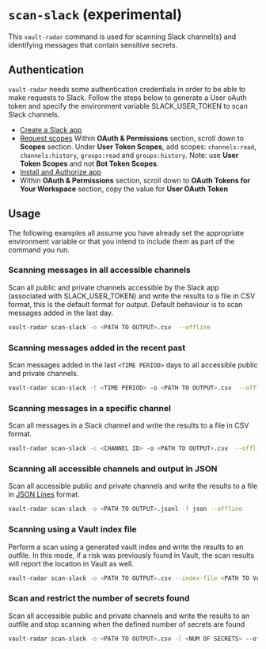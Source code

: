 # `scan-slack` (experimental)
This `vault-radar` command is used for scanning Slack channel(s) and identifying messages that contain sensitive secrets. 

## Authentication
`vault-radar` needs some authentication credentials in order to be able to make requests to Slack.
Follow the steps below to generate a User oAuth token and specify the environment variable SLACK_USER_TOKEN to scan Slack channels. 

* [Create a Slack app](https://api.slack.com/start/quickstart#creating)
* [Request scopes](https://api.slack.com/start/quickstart#scopes) Within **OAuth & Permissions** section, scroll down to **Scopes** section.
Under **User Token Scopes**, add scopes: `channels:read`, `channels:history`, `groups:read` and `groups:history`. Note: use **User Token Scopes** and not **Bot Token Scopes**.
*  [Install and Authorize app](https://api.slack.com/start/quickstart#installing)
*  Within **OAuth & Permissions** section, scroll down to **OAuth Tokens for Your Workspace** section, copy the value for **User OAuth Token**

## Usage
The following examples all assume you have already set the appropriate environment variable or that you intend to include them as part of the command you run.

### Scanning messages in all accessible channels

Scan all public and private channels accessible by the Slack app (associated with SLACK_USER_TOKEN) and write the results to a file in CSV format, this is the default format for output.
Default behaviour is to scan messages added in the last day.

```bash
vault-radar scan-slack -o <PATH TO OUTPUT>.csv  --offline
```

### Scanning messages added in the recent past

Scan messages added in the last `<TIME PERIOD>` days to all accessible public and private channels.

```bash
vault-radar scan-slack -t <TIME PERIOD> -o <PATH TO OUTPUT>.csv  --offline
```

### Scanning messages in a specific channel

Scan all messages in a Slack channel and write the results to a file in CSV format.

```bash
vault-radar scan-slack -c <CHANNEL ID> -o <PATH TO OUTPUT>.csv  --offline
```

### Scanning all accessible channels and output in JSON

Scan all accessible public and private channels and write the results to a file in [JSON Lines](https://jsonlines.org/) format.

```bash
vault-radar scan-slack -o <PATH TO OUTPUT>.jsonl -f json --offline
```

### Scanning using a Vault index file

Perform a scan using a generated vault index and write the results to an outfile. 
In this mode, if a risk was previously found in Vault, the scan results will report the location in Vault as well.

```bash
vault-radar scan-slack -o <PATH TO OUTPUT>.csv --index-file <PATH TO VAULT INDEX>.jsonl --offline 
```

### Scan and restrict the number of secrets found

Scan all accessible public and private channels and write the results to an outfile and stop scanning when the defined number of secrets are found

```bash
vault-radar scan-slack -o <PATH TO OUTPUT>.csv -l <NUM OF SECRETS> --offline